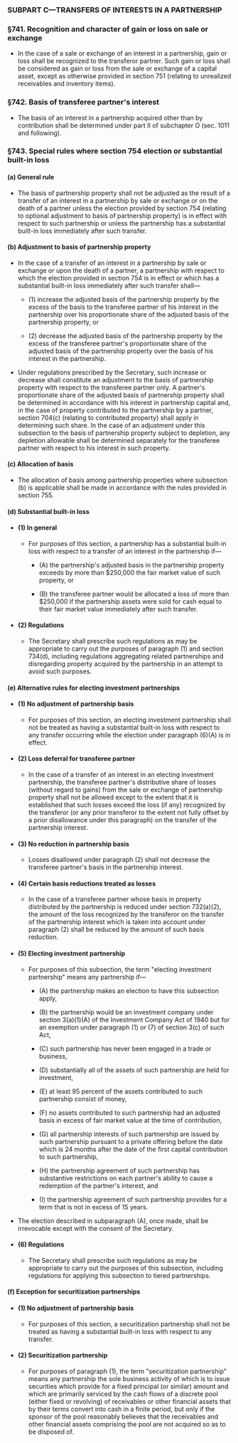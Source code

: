 ### SUBPART C—TRANSFERS OF INTERESTS IN A PARTNERSHIP

### §741. Recognition and character of gain or loss on sale or exchange
* In the case of a sale or exchange of an interest in a partnership, gain or loss shall be recognized to the transferor partner. Such gain or loss shall be considered as gain or loss from the sale or exchange of a capital asset, except as otherwise provided in section 751 (relating to unrealized receivables and inventory items).

### §742. Basis of transferee partner's interest
* The basis of an interest in a partnership acquired other than by contribution shall be determined under part II of subchapter O (sec. 1011 and following).

### §743. Special rules where section 754 election or substantial built-in loss
#### (a) General rule
* The basis of partnership property shall not be adjusted as the result of a transfer of an interest in a partnership by sale or exchange or on the death of a partner unless the election provided by section 754 (relating to optional adjustment to basis of partnership property) is in effect with respect to such partnership or unless the partnership has a substantial built-in loss immediately after such transfer.

#### (b) Adjustment to basis of partnership property
* In the case of a transfer of an interest in a partnership by sale or exchange or upon the death of a partner, a partnership with respect to which the election provided in section 754 is in effect or which has a substantial built-in loss immediately after such transfer shall—

  * (1) increase the adjusted basis of the partnership property by the excess of the basis to the transferee partner of his interest in the partnership over his proportionate share of the adjusted basis of the partnership property, or

  * (2) decrease the adjusted basis of the partnership property by the excess of the transferee partner's proportionate share of the adjusted basis of the partnership property over the basis of his interest in the partnership.


* Under regulations prescribed by the Secretary, such increase or decrease shall constitute an adjustment to the basis of partnership property with respect to the transferee partner only. A partner's proportionate share of the adjusted basis of partnership property shall be determined in accordance with his interest in partnership capital and, in the case of property contributed to the partnership by a partner, section 704(c) (relating to contributed property) shall apply in determining such share. In the case of an adjustment under this subsection to the basis of partnership property subject to depletion, any depletion allowable shall be determined separately for the transferee partner with respect to his interest in such property.

#### (c) Allocation of basis
* The allocation of basis among partnership properties where subsection (b) is applicable shall be made in accordance with the rules provided in section 755.

#### (d) Substantial built-in loss
* #### (1) In general
  * For purposes of this section, a partnership has a substantial built-in loss with respect to a transfer of an interest in the partnership if—

    * (A) the partnership's adjusted basis in the partnership property exceeds by more than $250,000 the fair market value of such property, or

    * (B) the transferee partner would be allocated a loss of more than $250,000 if the partnership assets were sold for cash equal to their fair market value immediately after such transfer.

* #### (2) Regulations
  * The Secretary shall prescribe such regulations as may be appropriate to carry out the purposes of paragraph (1) and section 734(d), including regulations aggregating related partnerships and disregarding property acquired by the partnership in an attempt to avoid such purposes.

#### (e) Alternative rules for electing investment partnerships
* #### (1) No adjustment of partnership basis
  * For purposes of this section, an electing investment partnership shall not be treated as having a substantial built-in loss with respect to any transfer occurring while the election under paragraph (6)(A) is in effect.

* #### (2) Loss deferral for transferee partner
  * In the case of a transfer of an interest in an electing investment partnership, the transferee partner's distributive share of losses (without regard to gains) from the sale or exchange of partnership property shall not be allowed except to the extent that it is established that such losses exceed the loss (if any) recognized by the transferor (or any prior transferor to the extent not fully offset by a prior disallowance under this paragraph) on the transfer of the partnership interest.

* #### (3) No reduction in partnership basis
  * Losses disallowed under paragraph (2) shall not decrease the transferee partner's basis in the partnership interest.

* #### (4) Certain basis reductions treated as losses
  * In the case of a transferee partner whose basis in property distributed by the partnership is reduced under section 732(a)(2), the amount of the loss recognized by the transferor on the transfer of the partnership interest which is taken into account under paragraph (2) shall be reduced by the amount of such basis reduction.

* #### (5) Electing investment partnership
  * For purposes of this subsection, the term "electing investment partnership" means any partnership if—

    * (A) the partnership makes an election to have this subsection apply,

    * (B) the partnership would be an investment company under section 3(a)(1)(A) of the Investment Company Act of 1940 but for an exemption under paragraph (1) or (7) of section 3(c) of such Act,

    * (C) such partnership has never been engaged in a trade or business,

    * (D) substantially all of the assets of such partnership are held for investment,

    * (E) at least 95 percent of the assets contributed to such partnership consist of money,

    * (F) no assets contributed to such partnership had an adjusted basis in excess of fair market value at the time of contribution,

    * (G) all partnership interests of such partnership are issued by such partnership pursuant to a private offering before the date which is 24 months after the date of the first capital contribution to such partnership,

    * (H) the partnership agreement of such partnership has substantive restrictions on each partner's ability to cause a redemption of the partner's interest, and

    * (I) the partnership agreement of such partnership provides for a term that is not in excess of 15 years.


* The election described in subparagraph (A), once made, shall be irrevocable except with the consent of the Secretary.

* #### (6) Regulations
  * The Secretary shall prescribe such regulations as may be appropriate to carry out the purposes of this subsection, including regulations for applying this subsection to tiered partnerships.

#### (f) Exception for securitization partnerships
* #### (1) No adjustment of partnership basis
  * For purposes of this section, a securitization partnership shall not be treated as having a substantial built-in loss with respect to any transfer.

* #### (2) Securitization partnership
  * For purposes of paragraph (1), the term "securitization partnership" means any partnership the sole business activity of which is to issue securities which provide for a fixed principal (or similar) amount and which are primarily serviced by the cash flows of a discrete pool (either fixed or revolving) of receivables or other financial assets that by their terms convert into cash in a finite period, but only if the sponsor of the pool reasonably believes that the receivables and other financial assets comprising the pool are not acquired so as to be disposed of.